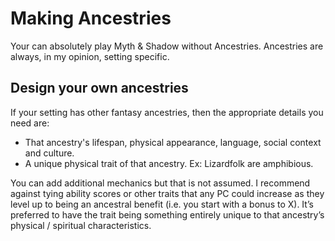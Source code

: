 # Making Ancestries
Your can absolutely play Myth & Shadow without Ancestries. Ancestries are always, in my opinion, setting specific.
## Design your own ancestries
If your setting has other fantasy ancestries, then the appropriate details you need are:

- That ancestry's lifespan, physical appearance, language, social context and culture.
- A unique physical trait of that ancestry. Ex: Lizardfolk are amphibious.

You can add additional mechanics but that is not assumed. I recommend against tying ability scores or other traits that any PC could increase as they level up to being an ancestral benefit (i.e. you start with a bonus to X). It’s preferred to have the trait being something entirely unique to that ancestry’s physical / spiritual characteristics.